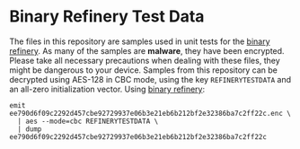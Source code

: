 # Binary Refinery Test Data

The files in this repository are samples used in unit tests for the [binary refinery][binref]. As many of
the samples are **malware**, they have been encrypted. Please take all necessary precautions when dealing
with these files, they might be dangerous to your device.
Samples from this repository can be decrypted using AES-128 in CBC mode, using the key `REFINERYTESTDATA`
and an all-zero initialization vector. Using [binary refinery][binref]:
```
emit ee790d6f09c2292d457cbe92729937e06b3e21eb6b212bf2e32386ba7c2ff22c.enc \
  | aes --mode=cbc REFINERYTESTDATA \
  | dump ee790d6f09c2292d457cbe92729937e06b3e21eb6b212bf2e32386ba7c2ff22c
```

[binref]: https://github.com/binref/refinery/